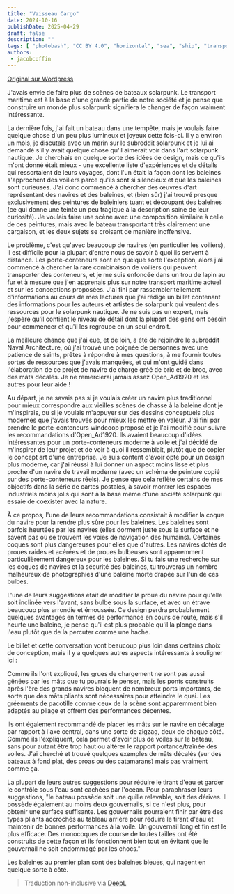 ```yaml
---
title: "Vaisseau Cargo"
date: 2024-10-16
publishDate: 2025-04-29
draft: false
description: ""
tags: [ "photobash", "CC BY 4.0", "horizontal", "sea", "ship", "transport" ]
authors:
 - jacobcoffin
---
```


[Original sur Wordpress](https://jacobcoffinwrites.wordpress.com/2024/10/16/solarpunk-cargo-ship/)

J'avais envie de faire plus de scènes de bateaux solarpunk. Le transport maritime est à la base d'une grande partie de notre société et je pense que construire un monde plus solarpunk signifiera le changer de façon vraiment intéressante.

La dernière fois, j'ai fait un bateau dans une tempête, mais je voulais faire quelque chose d'un peu plus lumineux et joyeux cette fois-ci. Il y a environ un mois, je discutais avec un marin sur le subreddit solarpunk et je lui ai demandé s'il y avait quelque chose qu'il aimerait voir dans l'art solarpunk nautique. Je cherchais en quelque sorte des idées de design, mais ce qu'ils m'ont donné était mieux - une excellente liste d'expériences et de détails qui ressortaient de leurs voyages, dont l'un était la façon dont les baleines s'approchent des voiliers parce qu'ils sont si silencieux et que les baleines sont curieuses. J'ai donc commencé à chercher des œuvres d'art représentant des navires et des baleines, et (bien sûr) j'ai trouvé presque exclusivement des peintures de baleiniers tuant et découpant des baleines (ce qui donne une teinte un peu tragique à la description saine de leur curiosité). Je voulais faire une scène avec une composition similaire à celle de ces peintures, mais avec le bateau transportant très clairement une cargaison, et les deux sujets se croisant de manière inoffensive.

Le problème, c'est qu'avec beaucoup de navires (en particulier les voiliers), il est difficile pour la plupart d'entre nous de savoir à quoi ils servent à distance. Les porte-conteneurs sont en quelque sorte l'exception, alors j'ai commencé à chercher la rare combinaison de voiliers qui peuvent transporter des conteneurs, et je me suis enfoncée dans un trou de lapin au fur et à mesure que j'en apprenais plus sur notre transport maritime actuel et sur les conceptions proposées. J'ai fini par rassembler tellement d'informations au cours de mes lectures que j'ai rédigé un billet contenant des informations pour les auteurs et artistes de solarpunk qui veulent des ressources pour le solarpunk nautique. Je ne suis pas un expert, mais j'espère qu'il contient le niveau de détail dont la plupart des gens ont besoin pour commencer et qu'il les regroupe en un seul endroit.

La meilleure chance que j'ai eue, et de loin, a été de rejoindre le subreddit Naval Architecture, où j'ai trouvé une poignée de personnes avec une patience de saints, prêtes à répondre à mes questions, à me fournir toutes sortes de ressources que j'avais manquées, et qui m'ont guidé dans l'élaboration de ce projet de navire de charge gréé de bric et de broc, avec des mâts décalés. Je ne remercierai jamais assez Open_Ad1920 et les autres pour leur aide !

Au départ, je ne savais pas si je voulais créer un navire plus traditionnel pour mieux correspondre aux vieilles scènes de chasse à la baleine dont je m'inspirais, ou si je voulais m'appuyer sur des dessins conceptuels plus modernes que j'avais trouvés pour mieux les mettre en valeur. J'ai fini par prendre le porte-conteneurs windcoop proposé et je l'ai modifié pour suivre les recommandations d'Open_Ad1920. Ils avaient beaucoup d'idées intéressantes pour un porte-conteneurs moderne à voile et j'ai décidé de m'inspirer de leur projet et de voir à quoi il ressemblait, plutôt que de copier le concept art d'une entreprise. Je suis content d'avoir opté pour un design plus moderne, car j'ai réussi à lui donner un aspect moins lisse et plus proche d'un navire de travail moderne (avec un schéma de peinture copié sur des porte-conteneurs réels). Je pense que cela reflète certains de mes objectifs dans la série de cartes postales, à savoir montrer les espaces industriels moins jolis qui sont à la base même d'une société solarpunk qui essaie de coexister avec la nature.

À ce propos, l'une de leurs recommandations consistait à modifier la coque du navire pour la rendre plus sûre pour les baleines. Les baleines sont parfois heurtées par les navires (elles dorment juste sous la surface et ne savent pas où se trouvent les voies de navigation des humains). Certaines coques sont plus dangereuses pour elles que d'autres. Les navires dotés de proues raides et acérées et de proues bulbeuses sont apparemment particulièrement dangereux pour les baleines. Si tu fais une recherche sur les coques de navires et la sécurité des baleines, tu trouveras un nombre malheureux de photographies d'une baleine morte drapée sur l'un de ces bulbes.

L'une de leurs suggestions était de modifier la proue du navire pour qu'elle soit inclinée vers l'avant, sans bulbe sous la surface, et avec un étrave beaucoup plus arrondie et émoussée. Ce design perdra probablement quelques avantages en termes de performance en cours de route, mais s'il heurte une baleine, je pense qu'il est plus probable qu'il la plonge dans l'eau plutôt que de la percuter comme une hache.

Le billet et cette conversation vont beaucoup plus loin dans certains choix de conception, mais il y a quelques autres aspects intéressants à souligner ici :

Comme ils l'ont expliqué, les grues de chargement ne sont pas aussi gênées par les mâts que tu pourrais le penser, mais les ponts construits après l'ère des grands navires bloquent de nombreux ports importants, de sorte que des mâts pliants sont nécessaires pour atteindre le quai. Les gréements de pacotille comme ceux de la scène sont apparemment bien adaptés au pliage et offrent des performances décentes.

Ils ont également recommandé de placer les mâts sur le navire en décalage par rapport à l'axe central, dans une sorte de zigzag, deux de chaque côté. Comme ils l'expliquent, cela permet d'avoir plus de voiles sur le bateau, sans pour autant être trop haut ou altérer le rapport portance/traînée des voiles. J'ai cherché et trouvé quelques exemples de mâts décalés (sur des bateaux à fond plat, des proas ou des catamarans) mais pas vraiment comme ça.

La plupart de leurs autres suggestions pour réduire le tirant d'eau et garder le contrôle sous l'eau sont cachées par l'océan. Pour paraphraser leurs suggestions, "le bateau possède soit une quille relevable, soit des dérives. Il possède également au moins deux gouvernails, si ce n'est plus, pour obtenir une surface suffisante. Les gouvernails pourraient finir par être des types pliants accrochés au tableau arrière pour réduire le tirant d'eau et maintenir de bonnes performances à la voile. Un gouvernail long et fin est le plus efficace. Des monocoques de course de toutes tailles ont été construits de cette façon et ils fonctionnent bien tout en évitant que le gouvernail ne soit endommagé par les chocs."

Les baleines au premier plan sont des baleines bleues, qui nagent en quelque sorte à côté.

> Traduction non-inclusive via [DeepL](https://www.deepl.com/translator)